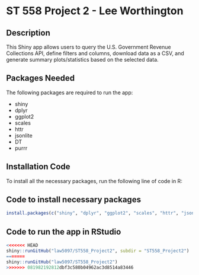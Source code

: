 # ST 558 Project 2 - Lee Worthington

## Description
This Shiny app allows users to query the U.S. Government Revenue Collections API, define filters and columns, download data as a CSV, and generate summary plots/statistics based on the selected data.

## Packages Needed
The following packages are required to run the app:
- shiny
- dplyr
- ggplot2
- scales
- httr
- jsonlite
- DT
- purrr

## Installation Code
To install all the necessary packages, run the following line of code in R:

## Code to install necessary packages
```R
install.packages(c("shiny", "dplyr", "ggplot2", "scales", "httr", "jsonlite", "DT", "purrr"))
```

## Code to run the app in RStudio
```R
<<<<<<< HEAD
shiny::runGitHub("law5097/ST558_Project2", subdir = "ST558_Project2")
=======
shiny::runGitHub("law5097/ST558_Project2")
>>>>>>> 081982192812dbf3c580b04962ac3d8514a83446
```
